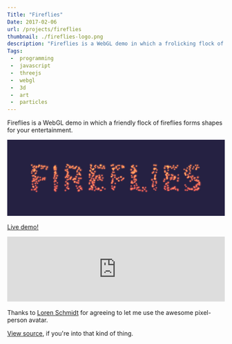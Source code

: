 ```yaml
---
Title: "Fireflies"
Date: 2017-02-06
url: /projects/fireflies
thumbnail: ./fireflies-logo.png
description: "Fireflies is a WebGL demo in which a frolicking flock of fireflies forms flying figures for your fancy."
Tags:
 -  programming
 -  javascript
 -  threejs
 -  webgl
 -  3d
 -  art
 -  particles
---
```


Fireflies is a WebGL demo in which a friendly flock of fireflies forms shapes
for your entertainment.

![fireflies title screen](/static/images/projects/fireflies/title.jpg)

<p class="text-center"><a class="btn btn-default btn-lg" href="/static/projects/fireflies">Live demo!</a></p>

<iframe id="vimeo-player" src="https://player.vimeo.com/video/202827845" width="100%" frameborder="0" webkitallowfullscreen mozallowfullscreen allowfullscreen></iframe>

Thanks to [Loren Schmidt][loren] for agreeing to let me use the awesome
pixel-person avatar.

[View source][source], if you're into that kind of thing.

<script>
var iframe = $('iframe#vimeo-player');

function handle_vid_click() {
    iframe.attr('src', $(this).find('[data-vid-src]').attr('data-vid-src') + '?autoplay=1');
}

function init_vimeo_picker() {
    // get every img with data-vid-src
    // get ref to iframe
    // create onclick for each img which sets iframe's src to data-vid-src
    var vidlinks = $('.vimeo-thumbnail');
    vidlinks.on('click', handle_vid_click);
}

init_vimeo_picker();

function set_vimeo_iframe_height() {
    iframe.attr('height', iframe.width() / (1280/720) );
}

document.addEventListener('DOMContentLoaded', set_vimeo_iframe_height);
window.addEventListener('resize', set_vimeo_iframe_height);
</script>

<img hidden src="fireflies-logo.png">

[demo]: /static/projects/fireflies
[source]: https://github.com/mwcz/fireflies/
[threejs]: http://threejs.org
[loren]: https://twitter.com/lorenschmidt
